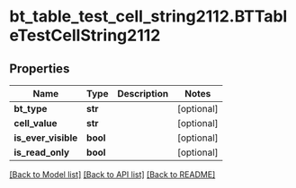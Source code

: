 # bt_table_test_cell_string2112.BTTableTestCellString2112

## Properties
Name | Type | Description | Notes
------------ | ------------- | ------------- | -------------
**bt_type** | **str** |  | [optional] 
**cell_value** | **str** |  | [optional] 
**is_ever_visible** | **bool** |  | [optional] 
**is_read_only** | **bool** |  | [optional] 

[[Back to Model list]](../README.md#documentation-for-models) [[Back to API list]](../README.md#documentation-for-api-endpoints) [[Back to README]](../README.md)


